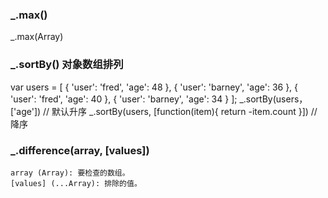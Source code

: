 ### _.max()

  _.max(Array)
  
### _.sortBy() 对象数组排列

  var users = [
    { 'user': 'fred',   'age': 48 },
    { 'user': 'barney', 'age': 36 },
    { 'user': 'fred',   'age': 40 },
    { 'user': 'barney', 'age': 34 }
  ];
  _.sortBy(users， ['age'])  // 默认升序
  _.sortBy(users, [function(item){ return -item.count }]) // 降序

### _.difference(array, [values])

    array (Array): 要检查的数组。
    [values] (...Array): 排除的值。
